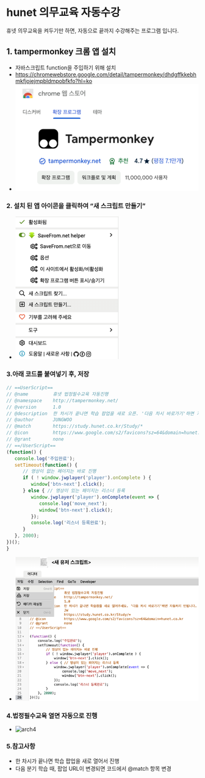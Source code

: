 # hunet 의무교육 자동수강

휴넷 의무교육을 켜두기만 하면, 자동으로 끝까지 수강해주는 프로그램 입니다.

## 1. tampermonkey 크롬 앱 설치
- 자바스크립트 function을 주입하기 위해 설치
- https://chromewebstore.google.com/detail/tampermonkey/dhdgffkkebhmkfjojejmpbldmpobfkfo?hl=ko
- ![arch1](./image/1.png)

### 2. 설치 된 앱 아이콘을 클릭하여 “새 스크립트 만들기”
- ![arch2](./image/2.png)

### 3.아래 코드를 붙여넣기 후, 저장

```javascript
// ==UserScript==
// @name         휴넷 법정필수교육 자동진행
// @namespace    http://tampermonkey.net/
// @version      1.0
// @description  한 차시가 끝나면 학습 팝업을 새로 오픈. '다음 차시 바로가기'하면 자동처리 불가
// @author       JUNGWOO
// @match        https://study.hunet.co.kr/Study/*
// @icon         https://www.google.com/s2/favicons?sz=64&domain=hunet.co.kr
// @grant        none
// ==/UserScript==
(function() {
   console.log('주입완료');
   setTimeout(function() {
      // 영상이 없는 페이지는 바로 진행
      if ( ! window.jwplayer('player').onComplete ) {
         window['btn-next'].click();
      } else { // 영상이 있는 페이지는 리스너 등록
         window.jwplayer('player').onComplete(event => {
            console.log('move_next');
            window['btn-next'].click();
         });
         console.log('리스너 등록완료');
      }
   }, 2000);
})();
}
```
- ![arch3](./image/3.png)

### 4.법정필수교육 열면 자동으로 진행

- ![arch4](./image/4.gif)

### 5.참고사항
- 한 차시가 끝나면 학습 팝업을 새로 열어서 진행
- 다음 분기 학습 때,  팝업 URL이 변경되면 코드에서 @match 항목 변경
